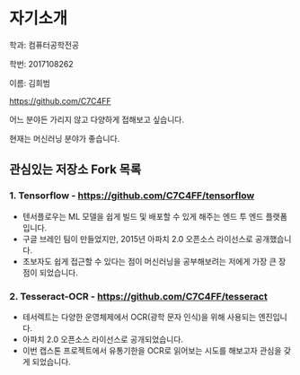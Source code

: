 # 자기소개


학과: 컴퓨터공학전공

학번: 2017108262

이름: 김희범

https://github.com/C7C4FF

어느 분야든 가리지 않고 다양하게 접해보고 싶습니다.

현재는 머신러닝 분야가 좋습니다.




## 관심있는 저장소 Fork 목록

### 1. Tensorflow - https://github.com/C7C4FF/tensorflow
* 텐서플로우는 ML 모델을 쉽게 빌드 및 배포할 수 있게 해주는 엔드 투 엔드 플랫폼입니다.
* 구글 브레인 팀이 만들었지만, 2015년 아파치 2.0 오픈소스 라이선스로 공개했습니다.
* 초보자도 쉽게 접근할 수 있다는 점이 머신러닝을 공부해보려는 저에게 가장 큰 장점이 되었습니다.


### 2. Tesseract-OCR - https://github.com/C7C4FF/tesseract
* 테서렉트는 다양한 운영체제에서 OCR(광학 문자 인식)을 위해 사용되는 엔진입니다.
* 아파치 2.0  오픈소스 라이선스로 공개되었습니다.
* 이번 캡스톤 프로젝트에서 유통기한을 OCR로 읽어보는 시도를 해보고자 관심을 갖게 되었습니다.


